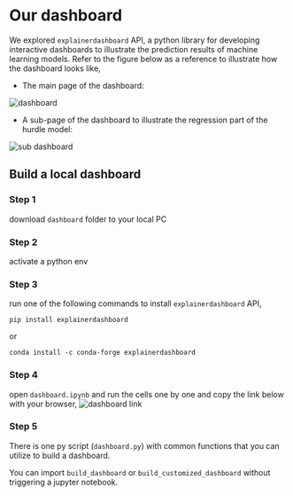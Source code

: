 # Our dashboard

We explored `explainerdashboard` API, a python library for developing interactive dashboards to illustrate the prediction results of machine learning models. Refer to the figure below as a reference to illustrate how the dashboard looks like,

- The main page of the dashboard:

![dashboard](https://github.com/UBC-MDS/realtor_will_they_return/blob/FTR-SIQI-dashboard/img/dashboard.png)

- A sub-page of the dashboard to illustrate the regression part of the hurdle model: 

![sub dashboard](https://github.com/UBC-MDS/realtor_will_they_return/blob/FTR-SIQI-dashboard/img/sub-dashboard.png)

## Build a local dashboard

### Step 1
download `dashboard` folder to your local PC

### Step 2
activate a python env

### Step 3
run one of the following commands to install `explainerdashboard` API,

```
pip install explainerdashboard
```

or

```
conda install -c conda-forge explainerdashboard
```

### Step 4
open `dashboard.ipynb` and run the cells one by one and copy the link below with your browser,
![dashboard link](https://github.com/UBC-MDS/realtor_will_they_return/blob/FTR-SIQI-book/img/dashboard_link.png)

### Step 5
There is one py script (`dashboard.py`) with common functions that you can utilize to build a dashboard. 

You can import `build_dashboard` or `build_customized_dashboard` without triggering a jupyter notebook. 

